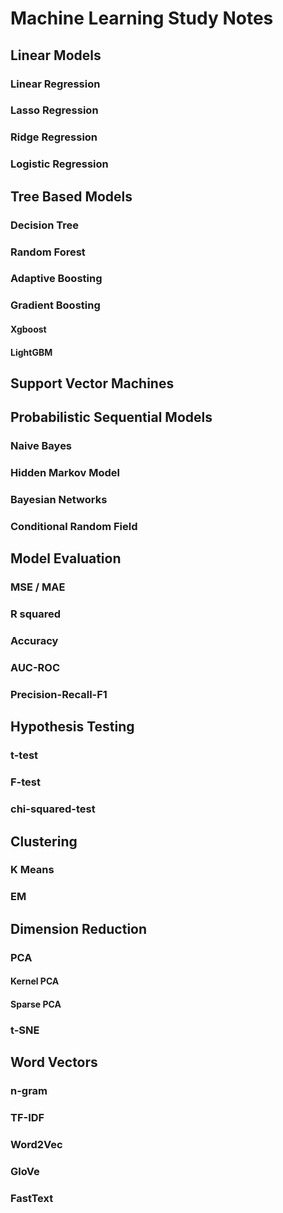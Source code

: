 # Machine Learning Study Notes

## Linear Models

### Linear Regression

### Lasso Regression

### Ridge Regression

### Logistic Regression

## Tree Based Models

### Decision Tree

### Random Forest

### Adaptive Boosting

### Gradient Boosting

#### Xgboost

#### LightGBM

## Support Vector Machines

## Probabilistic Sequential Models

### Naive Bayes

### Hidden Markov Model

### Bayesian Networks

### Conditional Random Field

## Model Evaluation

### MSE / MAE

### R squared

### Accuracy

### AUC-ROC

### Precision-Recall-F1

## Hypothesis Testing

### t-test

### F-test

### chi-squared-test

## Clustering

### K Means

### EM

## Dimension Reduction

### PCA

#### Kernel PCA

#### Sparse PCA

### t-SNE

## Word Vectors

### n-gram

### TF-IDF

### Word2Vec

### GloVe

### FastText
